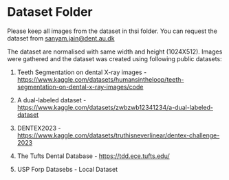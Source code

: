 # Dataset Folder

Please keep all images from the dataset in thsi folder. You can request the dataset from sanyam.jain@dent.au.dk

The dataset are normalised with same width and height (1024X512). Images were gathered and the dataset was created using following public datasets:

1. Teeth Segmentation on dental X-ray images - https://www.kaggle.com/datasets/humansintheloop/teeth-segmentation-on-dental-x-ray-images/code

2. A dual-labeled dataset - https://www.kaggle.com/datasets/zwbzwb12341234/a-dual-labeled-dataset

3. DENTEX2023 - https://www.kaggle.com/datasets/truthisneverlinear/dentex-challenge-2023

4. The Tufts Dental Database - https://tdd.ece.tufts.edu/

5. USP Forp Datasebs - Local Dataset

